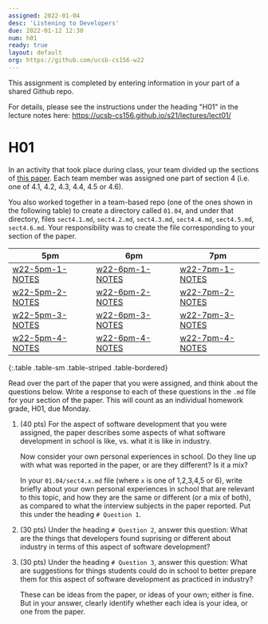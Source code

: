 ```yaml
---
assigned: 2022-01-04
desc: 'Listening to Developers'
due: 2022-01-12 12:30
num: h01
ready: true
layout: default
org: https://github.com/ucsb-cs156-w22
---
```


This assignment is completed by entering information in your part of a shared Github repo.

For details, please see the instructions under the heading "H01" in the lecture notes here: <https://ucsb-cs156.github.io/s21/lectures/lect01/>


# H01

In an activity that took place during class, your team divided up the sections of 
[this paper](https://pconrad.github.io/files/paper028.pdf).  Each team member was assigned one part of section 4 (i.e. one of 4.1, 4.2, 4.3, 4.4, 4.5 or 4.6).

You also worked together in a team-based repo (one of the ones shown in the following table) to create a directory called `01.04`, and under that directory,
files `sect4.1.md`, `sect4.2.md`, `sect4.3.md`, `sect4.4.md`, `sect4.5.md`, `sect4.6.md`.    Your responsibility was to create the file corresponding to your section of the paper.


| 5pm | 6pm | 7pm |
|-----|-----|-----|
| [w22-5pm-1-NOTES]({{page.org}}/w22-5pm-1-NOTES) | [w22-6pm-1-NOTES]({{page.org}}/w22-6pm-1-NOTES) | [w22-7pm-1-NOTES]({{page.org}}/w22-7pm-1-NOTES)  |
| [w22-5pm-2-NOTES]({{page.org}}/w22-5pm-2-NOTES) | [w22-6pm-2-NOTES]({{page.org}}/w22-6pm-2-NOTES) | [w22-7pm-2-NOTES]({{page.org}}/w22-7pm-2-NOTES)  |
| [w22-5pm-3-NOTES]({{page.org}}/w22-5pm-3-NOTES) | [w22-6pm-3-NOTES]({{page.org}}/w22-6pm-3-NOTES) | [w22-7pm-3-NOTES]({{page.org}}/w22-7pm-3-NOTES)  |
| [w22-5pm-4-NOTES]({{page.org}}/w22-5pm-4-NOTES) | [w22-6pm-4-NOTES]({{page.org}}/w22-6pm-4-NOTES) | [w22-7pm-4-NOTES]({{page.org}}/w22-7pm-4-NOTES)  |
{:.table .table-sm .table-striped .table-bordered}

Read over the part of the paper that you were assigned, and think about the questions below.  Write a response to each of these questions in the
`.md` file for your section of the paper.   This will count as an individual homework grade, H01, due Monday.

1. (40 pts) For the aspect of software development that you were assigned, the paper describes some aspects of what software development in school is like, vs.
   what it is like in industry.  

   Now consider your own personal experiences in school.  Do they line up with what was reported in the paper, or are they different?  Is it a mix?
   
   In your `01.04/sect4.x.md` file (where `x` is one of 1,2,3,4,5 or 6), 
   write briefly about your own personal experiences in school that are relevant to this topic, and how they are the same or different
 (or a mix of both), as compared to what the interview subjects in the paper reported.  Put this under the heading `# Question 1`.  
 
2. (30 pts) Under the heading `# Question 2`, answer this question: What are the things that developers found suprising or different about industry in terms of
   this aspect of software development?   
   
3. (30 pts) Under the heading `# Question 3`, answer this question: What are suggestions for things students could do in school to better prepare them for
   this aspect of software development as practiced in industry?  
   
   These can be ideas from the paper, or ideas of your own; either is fine.  But in your answer, clearly identify whether each idea is your idea,
   or one from the paper.
   


